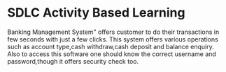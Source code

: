 
# SDLC Activity Based Learning

Banking Management System" offers customer to do their transactions in few seconds with just a few clicks. This system offers various operations such as account type,cash withdraw,cash deposit and balance enquiry. Also to access this software one should know the correct username and password,though it offers security check too.
